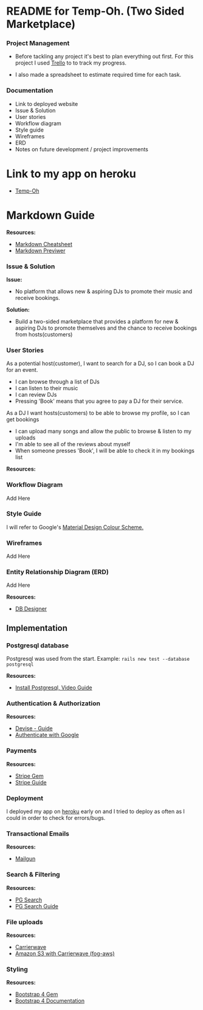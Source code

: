 # README for Temp-Oh. (Two Sided Marketplace)

### Project Management
* Before tackling any project it's best to plan everything out first. For this project I used [Trello](https://trello.com/) to to track my progress.

* I also made a spreadsheet to estimate required time for each task.

### Documentation
* Link to deployed website
* Issue & Solution
* User stories
* Workflow diagram
* Style guide
* Wireframes
* ERD
* Notes on future development / project improvements

# Link to my app on heroku
* [Temp-Oh](https://temp-oh.herokuapp.com/)

# Markdown Guide
**Resources:**
* [Markdown Cheatsheet](https://github.com/adam-p/markdown-here/wiki/Markdown-Cheatsheet)
* [Markdown Previwer](https://dillinger.io/)


### Issue & Solution
 **Issue:**
- No platform that allows new & aspiring DJs to promote their music and receive bookings.

**Solution:**
- Build a two-sided marketplace that provides a platform for new & aspiring DJs to promote themselves and the chance to receive bookings from hosts(customers)

### User Stories
As a potential host(customer), I want to search for a DJ, so I can book a DJ for an event.

* I can browse through a list of DJs
* I can listen to their music
* I can review DJs
* Pressing 'Book' means that you agree to pay a DJ for their service.


As a DJ I want hosts(customers) to be able to browse my profile, so I can get bookings

* I can upload many songs and allow the public to browse & listen to my uploads
* I'm able to see all of the reviews about myself
* When someone presses 'Book', I will be able to check it in my bookings list

**Resources:**

### Workflow Diagram
Add Here

### Style Guide
I will refer to Google's [Material Design Colour Scheme.](https://material.io/guidelines/style/color.html#color-color-palette)

###  Wireframes
Add Here

### Entity Relationship Diagram (ERD)
Add Here

**Resources:**
* [DB Designer](https://dbdesigner.net/)

## Implementation

### Postgresql database
Postgresql was used from the start.
Example:  ```rails new test --database postgresql```

**Resources:**

* [Install Postgresql, Video Guide](https://www.youtube.com/watch?v=5AOkxqFaYEE)

### Authentication & Authorization

**Resources:**

* [Devise - Guide](https://github.com/plataformatec/devise#getting-started)
* [Authenticate with Google](https://github.com/zquestz/omniauth-google-oauth2)


### Payments
**Resources:**

* [Stripe Gem](https://github.com/stripe/stripe-ruby)
* [Stripe Guide](https://stripe.com/docs/checkout/rails)

### Deployment

I deployed my app on [heroku](https://www.heroku.com/) early on and I tried to deploy as often as I could in order to check for errors/bugs.

### Transactional Emails

**Resources:**
* [Mailgun](https://github.com/mailgun/mailgun-ruby)

### Search & Filtering

**Resources:**
* [PG Search](https://github.com/Casecommons/pg_search)
* [PG Search Guide](https://www.mnishiguchi.com/2016/06/27/search-form-using-pg-search-gem/)

### File uploads
**Resources:**
* [Carrierwave](https://github.com/carrierwaveuploader/carrierwave)
* [Amazon S3 with Carrierwave (fog-aws)](https://github.com/fog/fog-aws)

### Styling
**Resources:**
* [Bootstrap 4 Gem](https://github.com/twbs/bootstrap-rubygem)
* [Bootstrap 4 Documentation](https://getbootstrap.com/docs/4.1/getting-started/introduction/)
